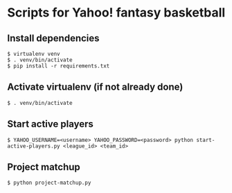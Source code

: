 # Scripts for Yahoo! fantasy basketball

## Install dependencies

    $ virtualenv venv
    $ . venv/bin/activate
    $ pip install -r requirements.txt

## Activate virtualenv (if not already done)

    $ . venv/bin/activate

## Start active players

    $ YAHOO_USERNAME=<username> YAHOO_PASSWORD=<password> python start-active-players.py <league_id> <team_id>

## Project matchup

    $ python project-matchup.py
